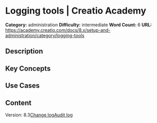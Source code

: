 # Logging tools | Creatio Academy

**Category:** administration **Difficulty:** intermediate **Word Count:** 6
**URL:**
https://academy.creatio.com/docs/8.x/setup-and-administration/category/logging-tools

## Description

## Key Concepts

## Use Cases

## Content

Version:
8.3[Change log](/docs/8.x/setup-and-administration/category/change-log)[Audit log](/docs/8.x/setup-and-administration/category/audit-log)
